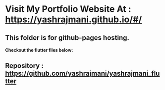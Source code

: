 #  Visit My Portfolio Website At : https://yashrajmani.github.io/#/

## This folder is for github-pages hosting.



#### Checkout the flutter files below:
## Repository : https://github.com/yashrajmani/yashrajmani_flutter
